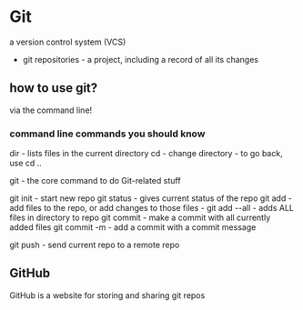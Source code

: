 # Git

a version control system (VCS)
- git repositories - a project, including a record of all its changes

## how to use git?
via the command line!

### command line commands you should know
dir - lists files in the current directory
cd - change directory
    - to go back, use cd ..

git - the core command to do Git-related stuff

git init - start new repo
git status - gives current status of the repo
git add - add files to the repo, or add changes to those files
    - git add --all - adds ALL files in directory to repo
git commit - make a commit with all currently added files
    git commit -m - add a commit with a commit message

git push - send current repo to a remote repo

## GitHub
GitHub is a website for storing and sharing git repos